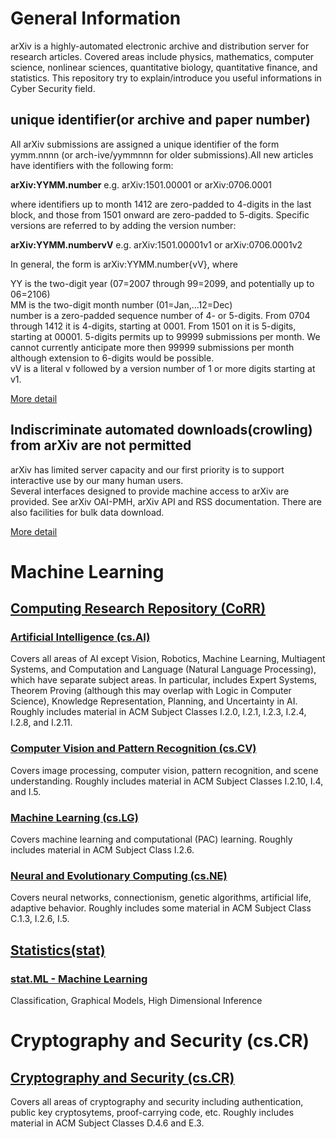 
# General Information
arXiv is a highly-automated electronic archive and distribution server for research articles. Covered areas include physics, mathematics, computer science, nonlinear sciences, quantitative biology, quantitative finance, and statistics.
This repository try to explain/introduce you useful informations in Cyber Security field.
## unique identifier(or archive and paper number)
All arXiv submissions are assigned a unique identifier of the form yymm.nnnn (or arch-ive/yymmnnn for older submissions).All new articles have identifiers with the following form:

**arXiv:YYMM.number**
e.g. arXiv:1501.00001 or arXiv:0706.0001

where identifiers up to month 1412 are zero-padded to 4-digits in the last block, and those from 1501 onward are zero-padded to 5-digits. Specific versions are referred to by adding the version number:

**arXiv:YYMM.numbervV**
e.g. arXiv:1501.00001v1 or arXiv:0706.0001v2

In general, the form is arXiv:YYMM.number{vV}, where

YY is the two-digit year (07=2007 through 99=2099, and potentially up to 06=2106)  
MM is the two-digit month number (01=Jan,...12=Dec)  
number is a zero-padded sequence number of 4- or 5-digits. From 0704 through 1412 it is 4-digits, starting at 0001. From 1501 on it is 5-digits, starting at 00001. 5-digits permits up to 99999 submissions per month. We cannot currently anticipate more then 99999 submissions per month although extension to 6-digits would be possible.  
vV is a literal v followed by a version number of 1 or more digits starting at v1.

[More detail](https://arxiv.org/help/arxiv_identifier)

## Indiscriminate automated downloads(crowling) from arXiv are not permitted
arXiv has limited server capacity and our first priority is to support interactive use by our many human users.  
Several interfaces designed to provide machine access to arXiv are provided. See arXiv OAI-PMH, arXiv API and RSS documentation. There are also facilities for bulk data download.

[More detail](https://arxiv.org/help/robots)

# Machine Learning
## [Computing Research Repository (CoRR)](https://arxiv.org/corr/home)
### [Artificial Intelligence (cs.AI)](https://arxiv.org/list/cs.AI/recent)
Covers all areas of AI except Vision, Robotics, Machine Learning, Multiagent Systems, and Computation and Language (Natural Language Processing), which have separate subject areas. In particular, includes Expert Systems, Theorem Proving (although this may overlap with Logic in Computer Science), Knowledge Representation, Planning, and Uncertainty in AI. Roughly includes material in ACM Subject Classes I.2.0, I.2.1, I.2.3, I.2.4, I.2.8, and I.2.11.
### [Computer Vision and Pattern Recognition (cs.CV)](https://arxiv.org/list/cs.CV/recent)
Covers image processing, computer vision, pattern recognition, and scene understanding. Roughly includes material in ACM Subject Classes I.2.10, I.4, and I.5.
### [Machine Learning (cs.LG)](https://arxiv.org/list/cs.LG/recent)
Covers machine learning and computational (PAC) learning. Roughly includes material in ACM Subject Class I.2.6.
### [Neural and Evolutionary Computing (cs.NE)](https://arxiv.org/list/cs.NE/recent)
Covers neural networks, connectionism, genetic algorithms, artificial life, adaptive behavior. Roughly includes some material in ACM Subject Class C.1.3, I.2.6, I.5.
## [Statistics(stat)](https://arxiv.org/archive/stat)
### [stat.ML - Machine Learning](https://arxiv.org/list/stat.ML/recent)
Classification, Graphical Models, High Dimensional Inference

# Cryptography and Security (cs.CR)
## [Cryptography and Security (cs.CR)](https://arxiv.org/list/cs.CR/recent)
Covers all areas of cryptography and security including authentication, public key cryptosytems, proof-carrying code, etc. Roughly includes material in ACM Subject Classes D.4.6 and E.3.
